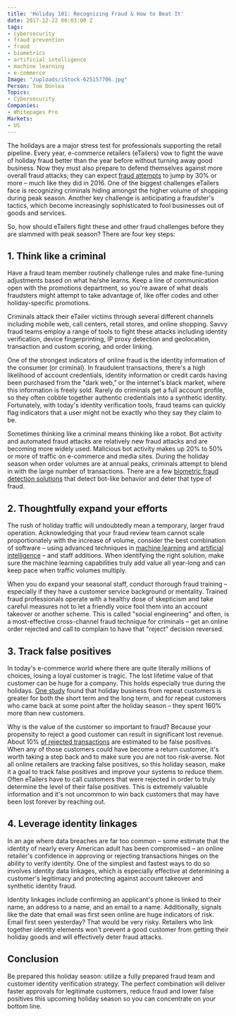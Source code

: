 ```yaml
---
title: 'Holiday 101: Recognizing Fraud & How to Beat It'
date: 2017-12-22 06:03:00 Z
tags:
- cybersecurity
- fraud prevention
- fraud
- biometrics
- artificial intelligence
- machine learning
- e-commerce
Image: "/uploads/iStock-625157706.jpg"
Person: Tom Donlea
Topics:
- Cybersecurity
Companies:
- Whitepages Pro
Markets:
- US
---
```


The holidays are a major stress test for professionals supporting the retail pipeline. Every year, e-commerce retailers (eTailers) vow to fight the wave of holiday fraud better than the year before without turning away good business. Now they must also prepare to defend themselves against more overall fraud attacks; they can expect [fraud attempts](https://www.aciworldwide.com/news-and-events/press-releases/2017/january/global-fraud-attempts-increased-by-31-during-holiday-shopping-season) to jump by 30% or more – much like they did in 2016. One of the biggest challenges eTailers face is recognizing criminals hiding amongst the higher volume of shopping during peak season. Another key challenge is anticipating a fraudster's tactics, which become increasingly sophisticated to fool businesses out of goods and services.

So, how should eTailers fight these and other fraud challenges before they are slammed with peak season? There are four key steps:

## 1. Think like a criminal

Have a fraud team member routinely challenge rules and make fine-tuning adjustments based on what he/she learns. Keep a line of communication open with the promotions department, so you're aware of what deals fraudsters might attempt to take advantage of, like offer codes and other holiday-specific promotions.

Criminals attack their eTailer victims through several different channels including mobile web, call centers, retail stores, and online shopping. Savvy fraud teams employ a range of tools to fight these attacks including identity verification, device fingerprinting, IP proxy detection and geolocation, transaction and custom scoring, and order linking.

One of the strongest indicators of online fraud is the identity information of the consumer (or criminal). In fraudulent transactions, there's a high likelihood of account credentials, identity information or credit cards having been purchased from the "dark web," or the internet's black market, where this information is freely sold. Rarely do criminals get a full account profile, so they often cobble together authentic credentials into a synthetic identity. Fortunately, with today's identity verification tools, fraud teams can quickly flag indicators that a user might not be exactly who they say they claim to be.

Sometimes thinking like a criminal means thinking like a robot. Bot activity and automated fraud attacks are relatively new fraud attacks and are becoming more widely used. Malicious bot activity makes up 20% to 50% or more of traffic on e-commerce and media sites. During the holiday season when order volumes are at annual peaks, criminals attempt to blend in with the large number of transactions. There are a few [biometric fraud detection solutions](https://letstalkpayments.com/behavioral-biometrics-dynamic-approach-to-authentication-and-security/) that detect bot-like behavior and deter that type of fraud.

## 2. Thoughtfully expand your efforts

The rush of holiday traffic will undoubtedly mean a temporary, larger fraud operation. Acknowledging that your fraud review team cannot scale proportionately with the increase of volume, consider the best combination of software – using advanced techniques in [machine learning](https://letstalkpayments.com/how-banks-regulators-are-applying-machine-learning/) and [artificial intelligence](https://letstalkpayments.com/ai-most-defining-technology-banking-industry/) – and staff additions. When identifying the right solution, make sure the machine learning capabilities truly add value all year-long and can keep pace when traffic volumes multiply.

When you do expand your seasonal staff, conduct thorough fraud training – especially if they have a customer service background or mentality. Trained fraud professionals operate with a healthy dose of skepticism and take careful measures not to let a friendly voice fool them into an account takeover or another scheme. This is called "social engineering" and often, is a most-effective cross-channel fraud technique for criminals – get an online order rejected and call to complain to have that "reject" decision reversed.

## 3. Track false positives

In today's e-commerce world where there are quite literally millions of choices, losing a loyal customer is tragic. The lost lifetime value of that customer can be huge for a company. This holds especially true during the holidays. [One study](https://letstalkpayments.com/during-the-holidays-existing-customers-are-more-valuable-than-new-ones/) found that holiday business from repeat customers is greater for both the short term and the long term, and for repeat customers who came back at some point after the holiday season – they spent 160% more than new customers.

Why is the value of the customer so important to fraud? Because your propensity to reject a good customer can result in significant lost revenue. About 10% [of rejected transactions](https://www.cybersource.com/content/dam/cybersource/2017_Fraud_Benchmark_Report.pdf) are estimated to be false positives. When any of those customers could have become a return customer, it's worth taking a step back and to make sure you are not too risk-averse. Not all online retailers are tracking false positives, so this holiday season, make it a goal to track false positives and improve your systems to reduce them. Often eTailers have to call customers that were rejected in order to truly determine the level of their false positives. This is extremely valuable information and it's not uncommon to win back customers that may have been lost forever by reaching out.

## 4. Leverage identity linkages

In an age where data breaches are far too common – some estimate that the identity of nearly every American adult has been compromised – an online retailer's confidence in approving or rejecting transactions hinges on the ability to verify identity. One of the simplest and fastest ways to do so involves identity data linkages, which is especially effective at determining a customer's legitimacy and protecting against account takeover and synthetic identity fraud.

Identity linkages include confirming an applicant's phone is linked to their name, an address to a name, and an email to a name. Additionally, signals like the date that email was first seen online are huge indicators of risk. Email first seen yesterday? That would be very risky. Retailers who link together identity elements won't prevent a good customer from getting their holiday goods and will effectively deter fraud attacks.

## Conclusion

Be prepared this holiday season: utilize a fully prepared fraud team and customer identity verification strategy. The perfect combination will deliver faster approvals for legitimate customers, reduce fraud and lower false positives this upcoming holiday season so you can concentrate on your bottom line.